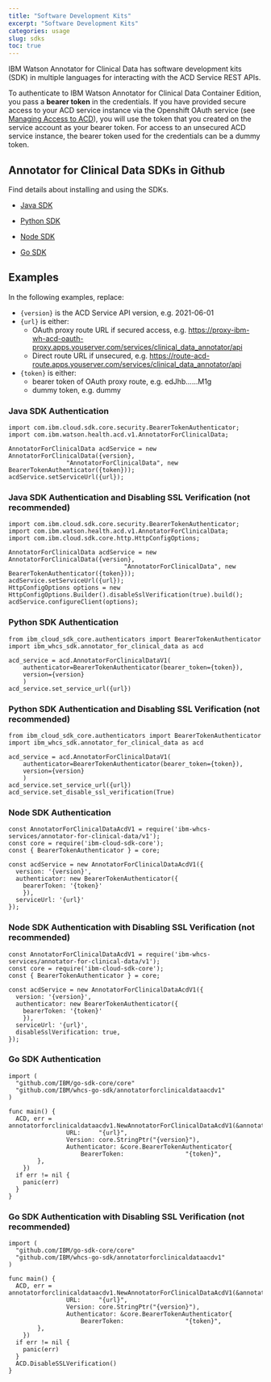 ```yaml
---
title: "Software Development Kits"
excerpt: "Software Development Kits"
categories: usage
slug: sdks
toc: true
---
```


IBM Watson Annotator for Clinical Data has software development kits (SDK) in multiple languages for interacting with the ACD Service REST APIs.

To authenticate to IBM Watson Annotator for Clinical Data Container Edition, you pass a **bearer token** in the credentials.  If you have provided secure access to your ACD service instance via the Openshift OAuth service (see [Managing Access to ACD](https://ibm.github.io/acd-containers/security/manage-access/)), you will use the token that you created on the service account as your bearer token.  For access to an unsecured ACD service instance, the bearer token used for the credentials can be a dummy token.  

## Annotator for Clinical Data SDKs in Github

Find details about installing and using the SDKs.

- [Java SDK](https://github.com/IBM/whcs-java-sdk)

- [Python SDK](https://github.com/IBM/whcs-python-sdk)

- [Node SDK](https://github.com/IBM/whcs-node-sdk)

- [Go SDK](https://github.com/IBM/whcs-go-sdk)

## Examples

In the following examples, replace:

- `{version}` is the ACD Service API version, e.g. 2021-06-01
- `{url}` is either:
  - OAuth proxy route URL if secured access, e.g. https://proxy-ibm-wh-acd-oauth-proxy.apps.youserver.com/services/clinical_data_annotator/api
  - Direct route URL if unsecured, e.g. https://route-acd-route.apps.youserver.com/services/clinical_data_annotator/api
- `{token}` is either:
  - bearer token of OAuth proxy route, e.g. edJhb......M1g
  - dummy token, e.g. dummy

### Java SDK Authentication

```
import com.ibm.cloud.sdk.core.security.BearerTokenAuthenticator;
import com.ibm.watson.health.acd.v1.AnnotatorForClinicalData;

AnnotatorForClinicalData acdService = new AnnotatorForClinicalData({version},
				"AnnotatorForClinicalData", new BearerTokenAuthenticator({token}));
acdService.setServiceUrl({url});
```

### Java SDK Authentication and Disabling SSL Verification (not recommended)

```
import com.ibm.cloud.sdk.core.security.BearerTokenAuthenticator;
import com.ibm.watson.health.acd.v1.AnnotatorForClinicalData;
import com.ibm.cloud.sdk.core.http.HttpConfigOptions;

AnnotatorForClinicalData acdService = new AnnotatorForClinicalData({version},
                                "AnnotatorForClinicalData", new BearerTokenAuthenticator({token}));
acdService.setServiceUrl({url});
HttpConfigOptions options = new HttpConfigOptions.Builder().disableSslVerification(true).build();
acdService.configureClient(options);
```

### Python SDK Authentication

```
from ibm_cloud_sdk_core.authenticators import BearerTokenAuthenticator
import ibm_whcs_sdk.annotator_for_clinical_data as acd

acd_service = acd.AnnotatorForClinicalDataV1(
    authenticator=BearerTokenAuthenticator(bearer_token={token}),
    version={version}
    )
acd_service.set_service_url({url})
```

### Python SDK Authentication and Disabling SSL Verification (not recommended)

```
from ibm_cloud_sdk_core.authenticators import BearerTokenAuthenticator
import ibm_whcs_sdk.annotator_for_clinical_data as acd

acd_service = acd.AnnotatorForClinicalDataV1(
    authenticator=BearerTokenAuthenticator(bearer_token={token}),
    version={version}
    )
acd_service.set_service_url({url})
acd_service.set_disable_ssl_verification(True)
```

### Node SDK Authentication

```
const AnnotatorForClinicalDataAcdV1 = require('ibm-whcs-services/annotator-for-clinical-data/v1');
const core = require('ibm-cloud-sdk-core');
const { BearerTokenAuthenticator } = core;

const acdService = new AnnotatorForClinicalDataAcdV1({
  version: '{version}',
  authenticator: new BearerTokenAuthenticator({
    bearerToken: '{token}'
    }),
  serviceUrl: '{url}'
});
```

### Node SDK Authentication with Disabling SSL Verification (not recommended)

```
const AnnotatorForClinicalDataAcdV1 = require('ibm-whcs-services/annotator-for-clinical-data/v1');
const core = require('ibm-cloud-sdk-core');
const { BearerTokenAuthenticator } = core;

const acdService = new AnnotatorForClinicalDataAcdV1({
  version: '{version}',
  authenticator: new BearerTokenAuthenticator({
    bearerToken: '{token}'
    }),
  serviceUrl: '{url}',
  disableSslVerification: true,
});
```

### Go SDK Authentication

```
import (
  "github.com/IBM/go-sdk-core/core"
  "github.com/IBM/whcs-go-sdk/annotatorforclinicaldataacdv1"
)

func main() {
  ACD, err = annotatorforclinicaldataacdv1.NewAnnotatorForClinicalDataAcdV1(&annotatorforclinicaldataacdv1.AnnotatorForClinicalDataAcdV1Options{
                URL:     "{url}",
                Version: core.StringPtr("{version}"),
                Authenticator: &core.BearerTokenAuthenticator{
                    BearerToken:                 "{token}",
        },
    })
  if err != nil {
    panic(err)
  }
}
```

### Go SDK Authentication with Disabling SSL Verification (not recommended)

```
import (
  "github.com/IBM/go-sdk-core/core"
  "github.com/IBM/whcs-go-sdk/annotatorforclinicaldataacdv1"
)

func main() {
  ACD, err = annotatorforclinicaldataacdv1.NewAnnotatorForClinicalDataAcdV1(&annotatorforclinicaldataacdv1.AnnotatorForClinicalDataAcdV1Options{
                URL:     "{url}",
                Version: core.StringPtr("{version}"),
                Authenticator: &core.BearerTokenAuthenticator{
                    BearerToken:                 "{token}",
        },
    })
  if err != nil {
    panic(err)
  }
  ACD.DisableSSLVerification()
}
```
